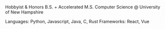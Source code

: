 Hobbyist & Honors B.S. + Accelerated M.S. Computer Science @ University of New Hampshire

Languages: Python, Javascript, Java, C, Rust
Frameworks: React, Vue
